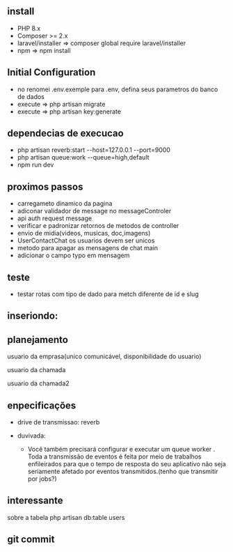 ## install
 - PHP 8.x
 - Composer >= 2.x
 - laravel/installer => composer global require laravel/installer
 - npm => npm install

 ## Initial Configuration
 - no renomei .env.exemple para .env, defina seus parametros do banco de dados
 - execute => php artisan migrate
 - execute => php artisan key:generate

## dependecias de execucao
* php artisan reverb:start --host=127.0.0.1 --port=9000
* php artisan queue:work --queue=high,default
* npm run dev
<!-- * composer run dev -->

## proximos passos 
- carregameto dinamico da pagina
- adiconar validador de message no messageControler
- api auth request message
- verificar e padronizar retornos de metodos de controller
- envio de midia(videos, musicas, doc,imagens)
- UserContactChat os usuarios devem ser unicos
- metodo para apagar as mensagens de chat main
- adicionar o campo typo em mensagem

## teste
- testar rotas com tipo de dado para metch diferente de id e slug

## inseriondo:

## planejamento
usuario da emprasa(unico comunicável, disponibilidade do usuario)

usuario da chamada

usuario da chamada2
  

## enpecificações
* drive de transmissao: reverb

* duvivada:
   - Você também precisará configurar e executar um queue worker . Toda a transmissão de eventos é feita por meio de trabalhos enfileirados para que o tempo de resposta do seu aplicativo não seja seriamente afetado por eventos transmitidos.(tenho que transmitir por jobs?)

## interessante
sobre a tabela
php artisan db:table users

## git commit 

